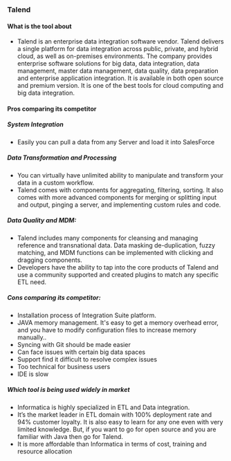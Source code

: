 
### Talend
#### What is the tool about

* Talend is an enterprise data integration software vendor. 
Talend delivers a single platform for data integration across public, private, and hybrid cloud, as well as on-premises environments. 
The company provides enterprise software solutions for big data, data integration, data management, master data management, data quality, data preparation and enterprise application integration.
It is available in both open source and premium version. 
It is one of the best tools for cloud computing and big data integration. 


#### Pros comparing its competitor
##### System Integration
 * Easily you can  pull a data from any Server and load it into SalesForce
##### Data Transformation and Processing
* You can  virtually have  unlimited ability to manipulate and transform your data in a custom workflow. 
* Talend comes with components for aggregating, filtering, sorting. It also comes with more advanced components for merging or splitting input and output, pinging a server, and implementing custom rules and code.
##### Data Quality and MDM:
* Talend includes many components for cleansing and managing reference and transnational data. Data masking de-duplication, fuzzy matching, and MDM functions can be implemented with clicking and dragging components.
* Developers have the ability to tap into the core products of Talend and use a community supported and created plugins to match any specific ETL need.



##### Cons comparing its competitor:

* Installation process of Integration Suite platform.
* JAVA memory management. It's easy to get a memory overhead error, and you have to modify configuration files to increase memory manually..
* Syncing with Git should be made easier
* Can face issues with certain big data spaces
* Support find it difficult to resolve complex issues
* Too technical for business users
* IDE is slow


##### Which tool is being used widely in market

* Informatica is highly specialized in ETL and Data integration. 
* It’s the market leader in ETL domain with 100% deployment rate and 94% customer loyalty. It is also easy to learn for any one even with very limited knowledge. But, if you want to go for open source and you are familiar with Java then go for Talend. 
* It is more affordable than Informatica in terms of cost, training and resource allocation
